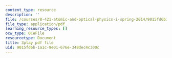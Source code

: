 ```yaml
---
content_type: resource
description: ''
file: /courses/8-421-atomic-and-optical-physics-i-spring-2014/9015fd6b1a1c9e01676e348dec4c300c_Fnsu19QD1D8.pdf
file_type: application/pdf
learning_resource_types: []
ocw_type: OCWFile
resourcetype: Document
title: 3play pdf file
uid: 9015fd6b-1a1c-9e01-676e-348dec4c300c
---
```

